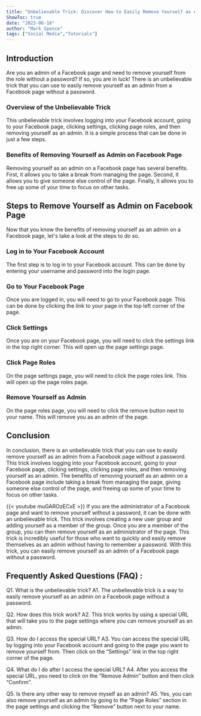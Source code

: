 ```yaml
---
title: "Unbelievable Trick: Discover How to Easily Remove Yourself as Admin on Facebook Page Without a Password!"
ShowToc: true 
date: "2023-06-18"
author: "Mark Spence" 
tags: ["Social Media","Tutorials"]
---
```

## Introduction
Are you an admin of a Facebook page and need to remove yourself from the role without a password? If so, you are in luck! There is an unbelievable trick that you can use to easily remove yourself as an admin from a Facebook page without a password.

### Overview of the Unbelievable Trick
This unbelievable trick involves logging into your Facebook account, going to your Facebook page, clicking settings, clicking page roles, and then removing yourself as an admin. It is a simple process that can be done in just a few steps.

### Benefits of Removing Yourself as Admin on Facebook Page
Removing yourself as an admin on a Facebook page has several benefits. First, it allows you to take a break from managing the page. Second, it allows you to give someone else control of the page. Finally, it allows you to free up some of your time to focus on other tasks.

## Steps to Remove Yourself as Admin on Facebook Page
Now that you know the benefits of removing yourself as an admin on a Facebook page, let's take a look at the steps to do so.

### Log in to Your Facebook Account
The first step is to log in to your Facebook account. This can be done by entering your username and password into the login page.

### Go to Your Facebook Page
Once you are logged in, you will need to go to your Facebook page. This can be done by clicking the link to your page in the top left corner of the page.

### Click Settings
Once you are on your Facebook page, you will need to click the settings link in the top right corner. This will open up the page settings page.

### Click Page Roles
On the page settings page, you will need to click the page roles link. This will open up the page roles page.

### Remove Yourself as Admin
On the page roles page, you will need to click the remove button next to your name. This will remove you as an admin of the page.

## Conclusion
In conclusion, there is an unbelievable trick that you can use to easily remove yourself as an admin from a Facebook page without a password. This trick involves logging into your Facebook account, going to your Facebook page, clicking settings, clicking page roles, and then removing yourself as an admin. The benefits of removing yourself as an admin on a Facebook page include taking a break from managing the page, giving someone else control of the page, and freeing up some of your time to focus on other tasks.

{{< youtube muGAROzECxE >}} 
If you are the administrator of a Facebook page and want to remove yourself without a password, it can be done with an unbelievable trick. This trick involves creating a new user group and adding yourself as a member of the group. Once you are a member of the group, you can then remove yourself as an administrator of the page. This trick is incredibly useful for those who want to quickly and easily remove themselves as an admin without having to remember a password. With this trick, you can easily remove yourself as an admin of a Facebook page without a password.

## Frequently Asked Questions (FAQ) :
Q1. What is the unbelievable trick?
A1. The unbelievable trick is a way to easily remove yourself as an admin on a Facebook page without a password.

Q2. How does this trick work?
A2. This trick works by using a special URL that will take you to the page settings where you can remove yourself as an admin.

Q3. How do I access the special URL?
A3. You can access the special URL by logging into your Facebook account and going to the page you want to remove yourself from. Then click on the “Settings” link in the top right corner of the page.

Q4. What do I do after I access the special URL?
A4. After you access the special URL, you need to click on the “Remove Admin” button and then click “Confirm”.

Q5. Is there any other way to remove myself as an admin?
A5. Yes, you can also remove yourself as an admin by going to the “Page Roles” section in the page settings and clicking the “Remove” button next to your name.


